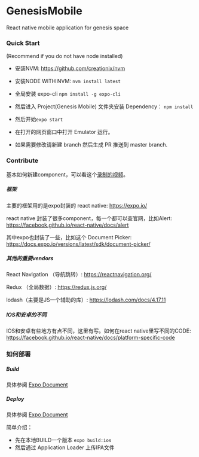 # GenesisMobile
React native mobile application for genesis space

### Quick Start

(Recommend if you do not have node installed)

* 安装NVM: https://github.com/creationix/nvm

* 安装NODE WITH NVM: `nvm install latest`

* 全局安装 expo-cli   `npm install -g expo-cli`

* 然后进入 Project(Genesis Mobile) 文件夹安装 Dependency： `npm install`

* 然后开始`expo start`

* 在打开的网页窗口中打开 Emulator 运行。

* 如果需要修改请新建 branch 然后生成 PR 推送到 master branch.

### Contribute

基本如何新建component，可以看这个[录制的视频](https://zoom.us/recording/share/vePRFto2ubrnEzihfatogSU_b3HR3VBZCMfoza8K8P6wIumekTziMw?startTime=1545263766000)。

##### 框架

主要的框架用的是expo封装的 react native:
https://expo.io/

react native 封装了很多component，每一个都可以查官网，比如Alert:
https://facebook.github.io/react-native/docs/alert

其中expo也封装了一些，比如这个 Document Picker:
https://docs.expo.io/versions/latest/sdk/document-picker/

##### 其他的重要vendors

React Navigation （导航跳转）: https://reactnavigation.org/

Redux （全局数据）: https://redux.js.org/

lodash（主要是JS一个辅助的库）: https://lodash.com/docs/4.17.11

##### IOS和安卓的不同

IOS和安卓有些地方有点不同，这里有写。如何在react native里写不同的CODE:
https://facebook.github.io/react-native/docs/platform-specific-code


### 如何部署
 
##### Build

具体参阅 [Expo Document](https://docs.expo.io/versions/latest/distribution/building-standalone-apps/)


##### Deploy
具体参阅 [Expo Document](https://docs.expo.io/versions/latest/distribution/uploading-apps/)

简单介绍：
* 先在本地BUILD一个版本 `expo build:ios`
* 然后通过 Application Loader 上传IPA文件








